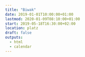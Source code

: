 ```yaml
---
title: "Biwak"
date: 2019-01-01T10:00:00+01:00
lastmod: 2020-01-09T08:10:00+01:00
start: 2019-05-18T16:30:00+02:00
location: platz
draft: false
outputs:
  - html
  - calendar
---
```

